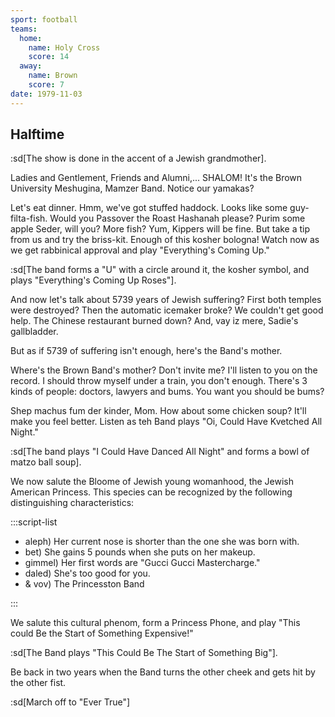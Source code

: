 ```yaml
---
sport: football
teams:
  home:
    name: Holy Cross
    score: 14
  away:
    name: Brown
    score: 7
date: 1979-11-03
---
```


## Halftime

:sd[The show is done in the accent of a Jewish grandmother].

Ladies and Gentlement, Friends and Alumni,... SHALOM! It's the Brown University Meshugina, Mamzer Band. Notice our yamakas?

Let's eat dinner. Hmm, we've got stuffed haddock. Looks like some guy-filta-fish. Would you Passover the Roast Hashanah please? Purim some apple Seder, will you? More fish? Yum, Kippers will be fine. But take a tip from us and try the briss-kit. Enough of this kosher bologna! Watch now as we get rabbinical approval and play "Everything's Coming Up."

:sd[The band forms a "U" with a circle around it, the kosher symbol, and plays "Everything's Coming Up Roses"].

And now let's talk about 5739 years of Jewish suffering? First both temples were destroyed? Then the automatic icemaker broke? We couldn't get good help. The Chinese restaurant burned down? And, vay iz mere, Sadie's gallbladder.

But as if 5739 of suffering isn't enough, here's the Band's mother.

Where's the Brown Band's mother? Don't invite me? I'll listen to you on the record. I should throw myself under a train, you don't enough. There's 3 kinds of people: doctors, lawyers and bums. You want you should be bums?

Shep machus fum der kinder, Mom. How about some chicken soup? It'll make you feel better. Listen as teh Band plays "Oi, Could Have Kvetched All Night."

:sd[The band plays "I Could Have Danced All Night" and forms a bowl of matzo ball soup].

We now salute the Bloome of Jewish young womanhood, the Jewish American Princess. This species can be recognized by the following distinguishing characteristics:

:::script-list

- aleph) Her current nose is shorter than the one she was born with.
- bet) She gains 5 pounds when she puts on her makeup.
- gimmel) Her first words are "Gucci Gucci Mastercharge."
- daled) She's too good for you.
- & vov) The Princesston Band

:::

We salute this cultural phenom, form a Princess Phone, and play "This could Be the Start of Something Expensive!"

:sd[The Band plays "This Could Be The Start of Something Big"].

Be back in two years when the Band turns the other cheek and gets hit by the other fist.

:sd[March off to "Ever True"]
